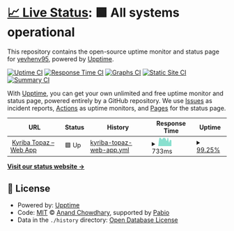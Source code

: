# [📈 Live Status](https://yevhenv95.github.io/KyribaTopaz): <!--live status--> **🟩 All systems operational**

This repository contains the open-source uptime monitor and status page for [yevhenv95](https://yevhenv95.github.io/KyribaTopaz), powered by [Upptime](https://github.com/upptime/upptime).

[![Uptime CI](https://github.com/yevhenv95/KyribaTopaz/workflows/Uptime%20CI/badge.svg)](https://github.com/yevhenv95/KyribaTopaz/actions?query=workflow%3A%22Uptime+CI%22)
[![Response Time CI](https://github.com/yevhenv95/KyribaTopaz/workflows/Response%20Time%20CI/badge.svg)](https://github.com/yevhenv95/KyribaTopaz/actions?query=workflow%3A%22Response+Time+CI%22)
[![Graphs CI](https://github.com/yevhenv95/KyribaTopaz/workflows/Graphs%20CI/badge.svg)](https://github.com/yevhenv95/KyribaTopaz/actions?query=workflow%3A%22Graphs+CI%22)
[![Static Site CI](https://github.com/yevhenv95/KyribaTopaz/workflows/Static%20Site%20CI/badge.svg)](https://github.com/yevhenv95/KyribaTopaz/actions?query=workflow%3A%22Static+Site+CI%22)
[![Summary CI](https://github.com/yevhenv95/KyribaTopaz/workflows/Summary%20CI/badge.svg)](https://github.com/yevhenv95/KyribaTopaz/actions?query=workflow%3A%22Summary+CI%22)

With [Upptime](https://upptime.js.org), you can get your own unlimited and free uptime monitor and status page, powered entirely by a GitHub repository. We use [Issues](https://github.com/yevhenv95/KyribaTopaz/issues) as incident reports, [Actions](https://github.com/yevhenv95/KyribaTopaz/actions) as uptime monitors, and [Pages](https://yevhenv95.github.io/KyribaTopaz) for the status page.

<!--start: status pages-->
<!-- This summary is generated by Upptime (https://github.com/upptime/upptime) -->
<!-- Do not edit this manually, your changes will be overwritten -->
<!-- prettier-ignore -->
| URL | Status | History | Response Time | Uptime |
| --- | ------ | ------- | ------------- | ------ |
| <img alt="" src="https://icons.duckduckgo.com/ip3/topaz.treasury-factory.com.ico" height="13"> [Kyriba Topaz – Web App](https://topaz.treasury-factory.com) | 🟩 Up | [kyriba-topaz-web-app.yml](https://github.com/yevhenv95/KyribaTopaz/commits/HEAD/history/kyriba-topaz-web-app.yml) | <details><summary><img alt="Response time graph" src="./graphs/kyriba-topaz-web-app/response-time-week.png" height="20"> 733ms</summary><br><a href="https://yevhenv95.github.io/KyribaTopaz/history/kyriba-topaz-web-app"><img alt="Response time 734" src="https://img.shields.io/endpoint?url=https%3A%2F%2Fraw.githubusercontent.com%2Fyevhenv95%2FKyribaTopaz%2FHEAD%2Fapi%2Fkyriba-topaz-web-app%2Fresponse-time.json"></a><br><a href="https://yevhenv95.github.io/KyribaTopaz/history/kyriba-topaz-web-app"><img alt="24-hour response time 670" src="https://img.shields.io/endpoint?url=https%3A%2F%2Fraw.githubusercontent.com%2Fyevhenv95%2FKyribaTopaz%2FHEAD%2Fapi%2Fkyriba-topaz-web-app%2Fresponse-time-day.json"></a><br><a href="https://yevhenv95.github.io/KyribaTopaz/history/kyriba-topaz-web-app"><img alt="7-day response time 733" src="https://img.shields.io/endpoint?url=https%3A%2F%2Fraw.githubusercontent.com%2Fyevhenv95%2FKyribaTopaz%2FHEAD%2Fapi%2Fkyriba-topaz-web-app%2Fresponse-time-week.json"></a><br><a href="https://yevhenv95.github.io/KyribaTopaz/history/kyriba-topaz-web-app"><img alt="30-day response time 734" src="https://img.shields.io/endpoint?url=https%3A%2F%2Fraw.githubusercontent.com%2Fyevhenv95%2FKyribaTopaz%2FHEAD%2Fapi%2Fkyriba-topaz-web-app%2Fresponse-time-month.json"></a><br><a href="https://yevhenv95.github.io/KyribaTopaz/history/kyriba-topaz-web-app"><img alt="1-year response time 734" src="https://img.shields.io/endpoint?url=https%3A%2F%2Fraw.githubusercontent.com%2Fyevhenv95%2FKyribaTopaz%2FHEAD%2Fapi%2Fkyriba-topaz-web-app%2Fresponse-time-year.json"></a></details> | <details><summary><a href="https://yevhenv95.github.io/KyribaTopaz/history/kyriba-topaz-web-app">99.25%</a></summary><a href="https://yevhenv95.github.io/KyribaTopaz/history/kyriba-topaz-web-app"><img alt="All-time uptime 99.02%" src="https://img.shields.io/endpoint?url=https%3A%2F%2Fraw.githubusercontent.com%2Fyevhenv95%2FKyribaTopaz%2FHEAD%2Fapi%2Fkyriba-topaz-web-app%2Fuptime.json"></a><br><a href="https://yevhenv95.github.io/KyribaTopaz/history/kyriba-topaz-web-app"><img alt="24-hour uptime 94.75%" src="https://img.shields.io/endpoint?url=https%3A%2F%2Fraw.githubusercontent.com%2Fyevhenv95%2FKyribaTopaz%2FHEAD%2Fapi%2Fkyriba-topaz-web-app%2Fuptime-day.json"></a><br><a href="https://yevhenv95.github.io/KyribaTopaz/history/kyriba-topaz-web-app"><img alt="7-day uptime 99.25%" src="https://img.shields.io/endpoint?url=https%3A%2F%2Fraw.githubusercontent.com%2Fyevhenv95%2FKyribaTopaz%2FHEAD%2Fapi%2Fkyriba-topaz-web-app%2Fuptime-week.json"></a><br><a href="https://yevhenv95.github.io/KyribaTopaz/history/kyriba-topaz-web-app"><img alt="30-day uptime 99.02%" src="https://img.shields.io/endpoint?url=https%3A%2F%2Fraw.githubusercontent.com%2Fyevhenv95%2FKyribaTopaz%2FHEAD%2Fapi%2Fkyriba-topaz-web-app%2Fuptime-month.json"></a><br><a href="https://yevhenv95.github.io/KyribaTopaz/history/kyriba-topaz-web-app"><img alt="1-year uptime 99.02%" src="https://img.shields.io/endpoint?url=https%3A%2F%2Fraw.githubusercontent.com%2Fyevhenv95%2FKyribaTopaz%2FHEAD%2Fapi%2Fkyriba-topaz-web-app%2Fuptime-year.json"></a></details>

<!--end: status pages-->

[**Visit our status website →**](https://yevhenv95.github.io/KyribaTopaz)

## 📄 License

- Powered by: [Upptime](https://github.com/upptime/upptime)
- Code: [MIT](./LICENSE) © [Anand Chowdhary](https://anandchowdhary.com), supported by [Pabio](https://pabio.com)
- Data in the `./history` directory: [Open Database License](https://opendatacommons.org/licenses/odbl/1-0/)
